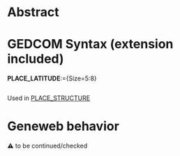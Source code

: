 ﻿# Abstract

# GEDCOM Syntax (extension included)

**PLACE_LATITUDE**:={Size=5:8}
<pre>
</pre>
Used in <a href=Ged.PLACE_STRUCTURE>PLACE_STRUCTURE</a><br />

# Geneweb behavior


:warning: to be continued/checked

